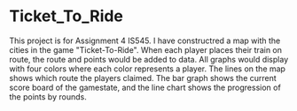 # Ticket_To_Ride

This project is for Assignment 4 IS545. I have constructred a map with the cities in the game "Ticket-To-Ride". When each player places their train on route, the route
and points would be added to data. All graphs would display  with four colors where each color represents a player. The lines on the map shows which route the players
claimed. The bar graph shows the current score board of the gamestate, and the line chart shows the progression of the points by rounds.
